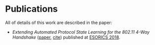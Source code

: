 
# Publications

All of details of this work are described in the paper:

* _Extending Automated Protocol State Learning for the 802.11 4-Way Handshake_
([paper](http://www.cs.bham.ac.uk/~tpc/Papers/WPAlearning.pdf), [cite](https://link.springer.com/chapter/10.1007/978-3-319-99073-6_16)) published at [ESORICS 2018](https://esorics2018.upc.edu/).